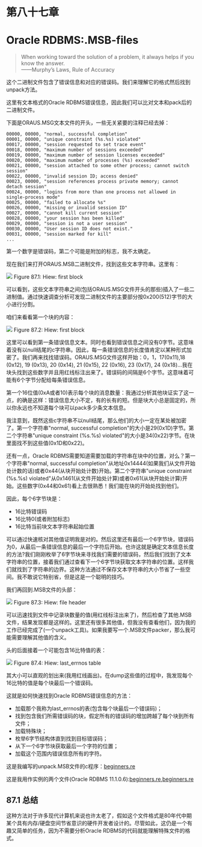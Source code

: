 # 第八十七章
# Oracle RDBMS:.MSB-files


>When working toward the solution of a problem, it always helps if you know the answer.		
>——Murphy’s Laws, Rule of Accuracy

这个二进制文件包含了错误信息和对应的错误码。我们来理解它的格式然后找到unpack方法。

这里有文本格式的Oracle RDBMS错误信息，因此我们可以比对文本和pack后的二进制文件。

下面是ORAUS.MSG文本文件的开头，一些无关紧要的注释已经去掉：

```
00000, 00000, "normal, successful completion"00001, 00000, "unique constraint (%s.%s) violated"00017, 00000, "session requested to set trace event"00018, 00000, "maximum number of sessions exceeded"00019, 00000, "maximum number of session licenses exceeded"00020, 00000, "maximum number of processes (%s) exceeded"00021, 00000, "session attached to some other process; cannot switch session"00022, 00000, "invalid session ID; access denied"00023, 00000, "session references process private memory; cannot detach session"00024, 00000, "logins from more than one process not allowed in single-process mode"00025, 00000, "failed to allocate %s"00026, 00000, "missing or invalid session ID"00027, 00000, "cannot kill current session"00028, 00000, "your session has been killed"00029, 00000, "session is not a user session"00030, 00000, "User session ID does not exist."00031, 00000, "session marked for kill"...
```

第一个数字是错误码，第二个可能是附加的标志，我不太确定。

现在我们来打开ORAUS.MSB二进制文件，找到这些文本字符串。这里有：

![](img/C87-1.png)
Figure 87.1: Hiew: first block

可以看到，这些文本字符串之间(包括ORAUS.MSG文件开头的那些)插入了一些二进制值。通过快速调查分析可发现二进制文件的主要部分按0x200(512)字节的大小进行分割。

咱们来看看第一个块的内容：

![](img/C87-2.png)
Figure 87.2: Hiew: first block

这里可以看到第一条错误信息文本。同时也看到错误信息之间没有0字节。这意味着没有以null结尾的c字符串。因此，每一条错误信息的长度值肯定以某种形式加密了。我们再来找找错误码。ORAUS.MSG文件这样开始：0，1，17(0x11),18 (0x12), 19 (0x13), 20 (0x14), 21 (0x15), 22 (0x16), 23 (0x17), 24 (0x18)...我在块头找到这些数字并且用红线标注出来了。错误码的间隔是6个字节。这意味着可能有6个字节分配给每条错误信息。

第一个16位值(0xA或者10)表示每个块的消息数量：我通过分析其他块证实了这一点，的确是这样：错误信息大小不定，有的长有的短。但是块大小总是固定的，所以你永远也不知道每个块可以pack多少条文本信息。

我注意到，既然这些c字符串不以null结尾，那么他们的大小一定在某处被加密了。第一个字符串"normal, successful completion"的大小是29(0x1D)字节。第二个字符串"unique constraint (%s.%s) violated"的大小是34(0x22)字节。在块里面找不到这些值(0x1D和0x22)。

还有一点，Oracle RDBMS需要知道需要加载的字符串在块中的位置，对么？第一个字符串"normal, successful completion"从地址0x14444(如果我们从文件开始处计数的话)或者0x44(从块开始处计数)开始。第二个字符串"unique constraint (%s.%s) violated"从0x1461(从文件开始处计算)或者0x61(从块开始处计算)开始。这些数字(0x44和0x61)看上去很熟悉！我们能在块的开始处找到他们。

因此，每个6字节块是：

*	16比特错误码
*	16比特0(或者附加标志)
*	16比特当前块文本字符串起始位置

可以通过快速核对其他值证明我是对的。然后这里还有最后一个6字节块，错误码为0，从最后一条错误信息的最后一个字符后开始。也许这就是确定文本信息长度的方法?我们刚刚枚举了6字节块来寻找我们需要的错误码，然后我们找到了文本字符串的位置，接着我们通过查看下一个6字节块获取文本字符串的位置。这样我们就找到了字符串的边界。这种方法通过不保存文本字符串的大小节省了一些空间。我不敢说它特别省，但是这是一个聪明的技巧。

我们再回到.MSB文件的头部：

![](img/C87-3.png)
Figure 87.3: Hiew: file header

可以迅速找到文件中记录块数量的值(用红线标注出来了)，然后检查了其他.MSB文件，结果发现都是这样的。这里还有很多其他值，但我没有查看他们，因为我的工作已经完成了(一个unpack工具)。如果我要写一个.MSB文件packer，那么我可能需要理解其他值的含义。

头的后面接着一个可能包含16比特值的表：

![](img/C87-4.png)
Figure 87.4: Hiew: last_errnos table

其大小可以直观的划出来(我用红线画出)。在dump这些值的过程中，我发现每个16比特的值是每个块最后一个错误码。

这就是如何快速找到Oracle RDBMS错误信息的方法：

*	加载那个我称为last_errnos的表(包含每个块最后一个错误码)；
*	找到包含我们所需错误码的块，假定所有的错误码的增加跨越了每个块到所有文件；
*	加载特殊块；
*	枚举6字节结构体直到找到目标错误码；
*	从下一个6字节块获取最后一个字符的位置；
*	加载这个范围内错误信息所有的字符。

这是我编写的unpack.MSB文件的c程序：[beginners.re](http://go.yurichev.com/17213)

这是我用作实例的两个文件(Oracle RDBMS 11.1.0.6):[beginners.re](http://go.yurichev.com/17214),[beginners.re](http://go.yurichev.com/17215)

## 87.1 总结

这种方法对于许多现代计算机来说也许太老了，假如这个文件格式是80年代中期某个具有内存/硬盘空间节省意识的硬件开发者设计的。尽管如此，这仍是一个有趣又简单的任务，因为不需要分析Oracle RDBMS的代码就能理解特殊文件的格式。
